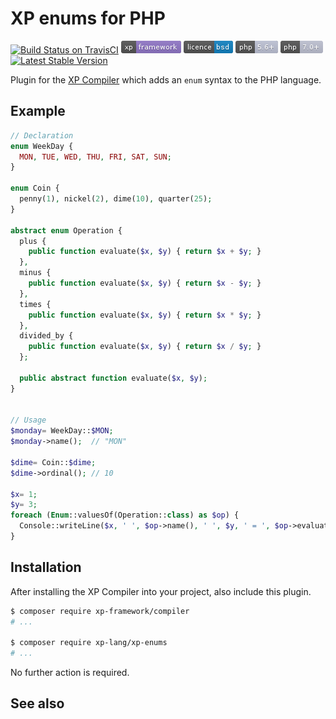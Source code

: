 XP enums for PHP
================

[![Build Status on TravisCI](https://secure.travis-ci.org/xp-lang/xp-enums.svg)](http://travis-ci.org/xp-lang/xp-enums)
[![XP Framework Module](https://raw.githubusercontent.com/xp-framework/web/master/static/xp-framework-badge.png)](https://github.com/xp-framework/core)
[![BSD Licence](https://raw.githubusercontent.com/xp-framework/web/master/static/licence-bsd.png)](https://github.com/xp-framework/core/blob/master/LICENCE.md)
[![Required PHP 5.6+](https://raw.githubusercontent.com/xp-framework/web/master/static/php-5_6plus.png)](http://php.net/)
[![Supports PHP 7.0+](https://raw.githubusercontent.com/xp-framework/web/master/static/php-7_0plus.png)](http://php.net/)
[![Latest Stable Version](https://poser.pugx.org/xp-lang/xp-enums/version.png)](https://packagist.org/packages/xp-lang/xp-enums)

Plugin for the [XP Compiler](https://github.com/xp-framework/compiler/) which adds an `enum` syntax to the PHP language.

Example
-------

```php
// Declaration
enum WeekDay {
  MON, TUE, WED, THU, FRI, SAT, SUN;
}

enum Coin {
  penny(1), nickel(2), dime(10), quarter(25);
}

abstract enum Operation {
  plus {
    public function evaluate($x, $y) { return $x + $y; }
  },
  minus {
    public function evaluate($x, $y) { return $x - $y; }
  },
  times {
    public function evaluate($x, $y) { return $x * $y; }
  },
  divided_by {
    public function evaluate($x, $y) { return $x / $y; }
  };

  public abstract function evaluate($x, $y);
}


// Usage
$monday= WeekDay::$MON;
$monday->name();  // "MON"

$dime= Coin::$dime;
$dime->ordinal(); // 10

$x= 1;
$y= 3;
foreach (Enum::valuesOf(Operation::class) as $op) {
  Console::writeLine($x, ' ', $op->name(), ' ', $y, ' = ', $op->evaluate($x, $y);
}
```

Installation
------------
After installing the XP Compiler into your project, also include this plugin.

```bash
$ composer require xp-framework/compiler
# ...

$ composer require xp-lang/xp-enums
# ...
```

No further action is required.

See also
--------

